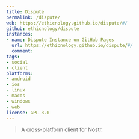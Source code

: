 ```yaml
---
title: Dispute
permalink: /dispute/
web: https://ethicnology.github.io/dispute/#/
github: ethicnology/dispute
instances:
- name: Dispute Instance on GitHub Pages 
  url: https://ethicnology.github.io/dispute/#/
  comment: 
tags:
- social
- client
platforms:
- android 
- ios 
- linux
- macos 
- windows 
- web
license: GPL-3.0
---
```


> A cross-platform client for Nostr.

